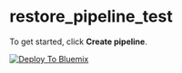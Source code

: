 # restore_pipeline_test

To get started, click **Create pipeline**.

[![Deploy To Bluemix](http://www.samsung.co.kr/images/logo.png)](https://console.ng.bluemix.net/devops/setup/deploy/?repository=https%3A//github.com/jgkong/iaas-toolchain.git)

